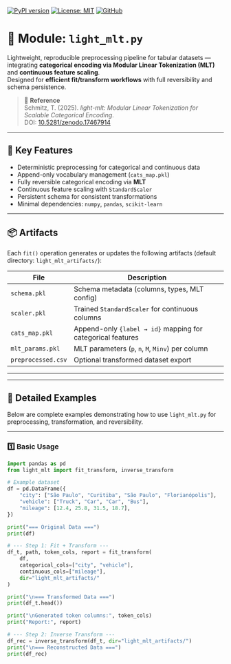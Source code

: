 
[![PyPI version](https://img.shields.io/pypi/v/light-mlt?color=orange)](https://pypi.org/project/light-mlt/)
[![License: MIT](https://img.shields.io/badge/License-MIT-blue.svg)](https://opensource.org/licenses/MIT)
[![GitHub](https://img.shields.io/badge/github-light--mlt-black?logo=github)](https://github.com/tcharliesschmitz/light-mlt)



# 🧩 Module: `light_mlt.py`

Lightweight, reproducible preprocessing pipeline for tabular datasets — integrating **categorical encoding via Modular Linear Tokenization (MLT)** and **continuous feature scaling**.  
Designed for **efficient fit/transform workflows** with full reversibility and schema persistence.

> 📘 **Reference**  
> Schmitz, T. (2025). *light-mlt: Modular Linear Tokenization for Scalable Categorical Encoding*.  
> DOI: [10.5281/zenodo.17467914](https://doi.org/10.5281/zenodo.17467914)

---

## 🔖 Key Features

- Deterministic preprocessing for categorical and continuous data  
- Append-only vocabulary management (`cats_map.pkl`)  
- Fully reversible categorical encoding via **MLT**  
- Continuous feature scaling with `StandardScaler`  
- Persistent schema for consistent transformations  
- Minimal dependencies: `numpy`, `pandas`, `scikit-learn`

---

## 📦 Artifacts

Each `fit()` operation generates or updates the following artifacts (default directory: `light_mlt_artifacts/`):

| File | Description |
|------|--------------|
| `schema.pkl` | Schema metadata (columns, types, MLT config) |
| `scaler.pkl` | Trained `StandardScaler` for continuous columns |
| `cats_map.pkl` | Append-only `{label → id}` mapping for categorical features |
| `mlt_params.pkl` | MLT parameters (`p`, `n`, `M`, `Minv`) per column |
| `preprocessed.csv` | Optional transformed dataset export |

---

---

## 🧪 Detailed Examples

Below are complete examples demonstrating how to use `light_mlt.py` for preprocessing, transformation, and reversibility.

---

### **1️⃣ Basic Usage**

```python
import pandas as pd
from light_mlt import fit_transform, inverse_transform

# Example dataset
df = pd.DataFrame({
    "city": ["São Paulo", "Curitiba", "São Paulo", "Florianópolis"],
    "vehicle": ["Truck", "Car", "Car", "Bus"],
    "mileage": [12.4, 25.8, 31.5, 18.7],
})

print("=== Original Data ===")
print(df)

# --- Step 1: Fit + Transform ---
df_t, path, token_cols, report = fit_transform(
    df,
    categorical_cols=["city", "vehicle"],
    continuous_cols=["mileage"],
    dir="light_mlt_artifacts/"
)

print("\n=== Transformed Data ===")
print(df_t.head())

print("\nGenerated token columns:", token_cols)
print("Report:", report)

# --- Step 2: Inverse Transform ---
df_rec = inverse_transform(df_t, dir="light_mlt_artifacts/")
print("\n=== Reconstructed Data ===")
print(df_rec)
